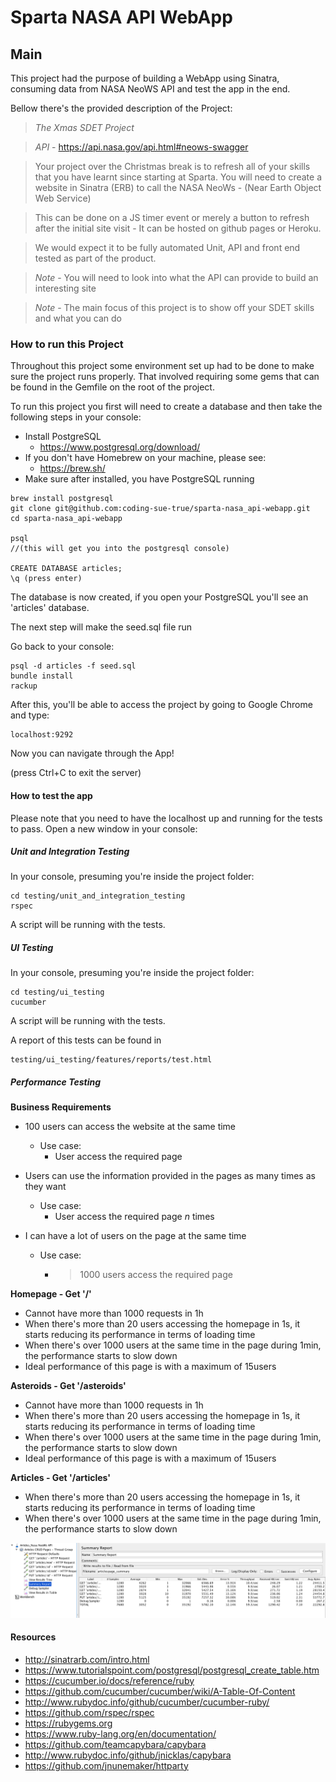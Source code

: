 # Sparta NASA API WebApp

## Main

This project had the purpose of building a WebApp using Sinatra, consuming data from NASA NeoWS API and test the app in the end.

Bellow there's the provided description of the Project:


>*The Xmas SDET Project*

>*API* - https://api.nasa.gov/api.html#neows-swagger

>Your project over the Christmas break is to refresh all of your skills that you have learnt since starting at Sparta. You will need to create a website in Sinatra (ERB) to call the NASA NeoWs - (Near Earth Object Web Service)

>This can be done on a JS timer event or merely a button to refresh after the initial site visit - It can be hosted on github pages or Heroku.

>We would expect it to be fully automated Unit, API and front end tested as part of the product.

>*Note* - You will need to look into what the API can provide to build an interesting site

>*Note* - The main focus of this project is to show off your SDET skills and what you can do

### How to run this Project

Throughout this project some environment set up had to be done to make sure the project runs properly.
That involved requiring some gems that can be found in the Gemfile on the root of the project.

To run this project you first will need to create a database and then take the following steps in your console:

- Install PostgreSQL
  - https://www.postgresql.org/download/
- If you don't have Homebrew on your machine, please see:
  - https://brew.sh/
- Make sure after installed, you have PostgreSQL running

```
brew install postgresql
git clone git@github.com:coding-sue-true/sparta-nasa_api-webapp.git
cd sparta-nasa_api-webapp

psql   
//(this will get you into the postgresql console)

CREATE DATABASE articles;
\q (press enter)
```
The database is now created, if you open your PostgreSQL you'll see an 'articles' database.

The next step will make the seed.sql file run

Go back to your console:

```
psql -d articles -f seed.sql
bundle install
rackup
```

After this, you'll be able to access the project by going to Google Chrome and type:
```
localhost:9292
```
Now you can navigate through the App!

(press Ctrl+C to exit the server)

#### How to test the app
Please note that you need to have the localhost up and running for the tests to pass.
Open a new window in your console:

##### Unit and Integration Testing

In your console, presuming you're inside the project folder:

```
cd testing/unit_and_integration_testing
rspec
```

A script will be running with the tests.

##### UI Testing

In your console, presuming you're inside the project folder:

```
cd testing/ui_testing
cucumber
```

A script will be running with the tests.

A report of this tests can be found in
```
testing/ui_testing/features/reports/test.html
```

##### Performance Testing

__Business Requirements__
- 100 users can access the website at the same time
  - Use case:
    - User access the required page

- Users can use the information provided in the pages as many times as they want
  - Use case:
    - User access the required page _n_ times

- I can have a lot of users on the page at the same time
  - Use case:
    - >1000 users access the required page
    
__Homepage - Get '/'__

- Cannot have more than 1000 requests in 1h
- When there's more than 20 users accessing the homepage in 1s, it starts reducing its performance in terms of loading time
- When there's over 1000 users at the same time in the page during 1min, the performance starts to slow down
- Ideal performance of this page is with a maximum of 15users

__Asteroids - Get '/asteroids'__

- Cannot have more than 1000 requests in 1h
- When there's more than 20 users accessing the homepage in 1s, it starts reducing its performance in terms of loading time
- When there's over 1000 users at the same time in the page during 1min, the performance starts to slow down
- Ideal performance of this page is with a maximum of 15users


__Articles - Get '/articles'__

- When there's more than 20 users accessing the homepage in 1s, it starts reducing its performance in terms of loading time
- When there's over 1000 users at the same time in the page during 1min, the performance starts to slow down

![articles](/testing/images/articlessummary1.png)


#### Resources
- http://sinatrarb.com/intro.html
- https://www.tutorialspoint.com/postgresql/postgresql_create_table.htm
- https://cucumber.io/docs/reference/ruby
- https://github.com/cucumber/cucumber/wiki/A-Table-Of-Content
- http://www.rubydoc.info/github/cucumber/cucumber-ruby/
- https://github.com/rspec/rspec
- https://rubygems.org
- https://www.ruby-lang.org/en/documentation/
- https://github.com/teamcapybara/capybara
- http://www.rubydoc.info/github/jnicklas/capybara
- https://github.com/jnunemaker/httparty
